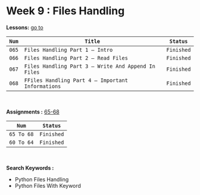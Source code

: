 # Week 9 : Files Handling

**Lessons:** [go to](https://elzero.org/study/mastering-python-study-plan/)

| `Num` | `Title`                     | `Status`                                                                   |
| ----- | --------------------------- | -------------------------------------------------------------------------- |
| `065` | `Files Handling Part 1 – Intro`                      |`Finished` |
| `066` | `Files Handling Part 2 – Read Files`                 |`Finished` |
| `067` | `Files Handling Part 3 – Write And Append In Files`  |`Finished` |
| `068` | `FFiles Handling Part 4 – Important Informations`    |`Finished` |

<br>

**Assignments :** [65-68](https://elzero.org/python-assignments-lesson-from-65-to-68/)

|`Num` |`Status` |
| ----- | --------------------------- |
| `65 To 68` |`Finished` |
| `60 To 64` |`Finished` |

<br>

**Search Keywords :**

- Python Files Handling
- Python Files With Keyword
